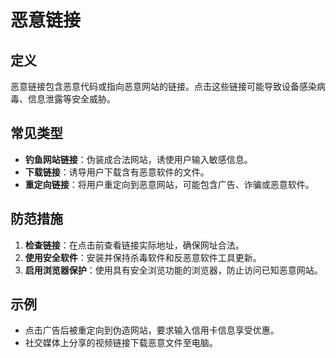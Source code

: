 # 恶意链接

## 定义

恶意链接包含恶意代码或指向恶意网站的链接。点击这些链接可能导致设备感染病毒、信息泄露等安全威胁。

## 常见类型

- **钓鱼网站链接**：伪装成合法网站，诱使用户输入敏感信息。
- **下载链接**：诱导用户下载含有恶意软件的文件。
- **重定向链接**：将用户重定向到恶意网站，可能包含广告、诈骗或恶意软件。

## 防范措施

1. **检查链接**：在点击前查看链接实际地址，确保网址合法。
2. **使用安全软件**：安装并保持杀毒软件和反恶意软件工具更新。
3. **启用浏览器保护**：使用具有安全浏览功能的浏览器，防止访问已知恶意网站。

## 示例

- 点击广告后被重定向到伪造网站，要求输入信用卡信息享受优惠。
- 社交媒体上分享的视频链接下载恶意文件至电脑。
